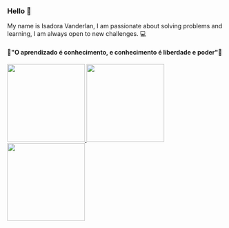 ### Hello 👋

My name is Isadora Vanderlan, I am passionate about solving problems and learning,
I am always open to new challenges. 💻

#### 🧠"O aprendizado é conhecimento, e conhecimento é liberdade e poder"📖

<div>
  <a href="https://github.com/IsadoraVanderlan">
  <img height="180em" src="https://github-readme-stats.vercel.app/api?username=IsadoraVanderlan&show_icons=true&theme=dracula&include_all_commits=true&count_private=true"/>
    <img height="180em" src="https://github-readme-stats.vercel.app/api?username=IsadoraVanderlan&show_icons=true&theme=radical&include_all_commits=true&count_private=true"/>
   
  <img height="180em" src="https://github-readme-stats.vercel.app/api/top-langs/?username=IsadoraVanderlan&layout=compact&langs_count=7&theme=dracula"/>
</div>


